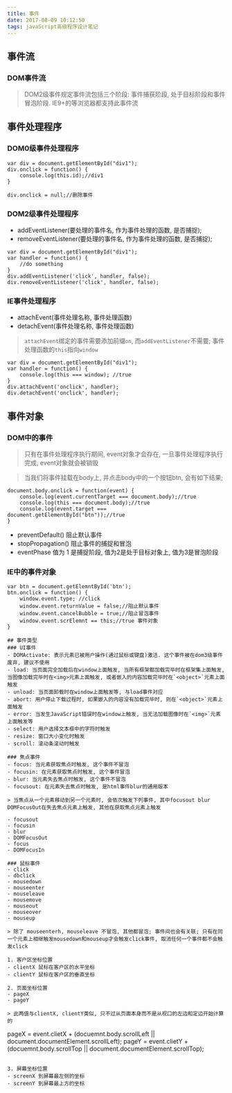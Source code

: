 ```yaml
---
title: 事件
date: 2017-08-09 10:12:50
tags: javaScript高级程序设计笔记
---
```

## 事件流
### DOM事件流
> DOM2级事件规定事件流包括三个阶段: 事件捕获阶段, 处于目标阶段和事件冒泡阶段. IE9+的等浏览器都支持此事件流

## 事件处理程序
### DOM0级事件处理程序

```
var div = document.getElementById("div1");
div.onclick = function() {
	console.log(this.id);//div1
}

div.onclick = null;//删除事件
```

### DOM2级事件处理程序
- addEventListener(要处理的事件名, 作为事件处理的函数, 是否捕捉);
- removeEventListener(要处理的事件名, 作为事件处理的函数, 是否捕捉);

```
var div = document.getElementById("div1"); 
var handler = function() {
	//do something
}
div.addEventListener('click', handler, false);
div.removeEventListener('click', handler, false);
```

### IE事件处理程序
- attachEvent(事件处理名称, 事件处理函数)
- detachEvent(事件处理名称, 事件处理函数)

> `attachEvent`绑定的事件需要添加前缀`on`, 而`addEventListener`不需要; 事件处理函数的`this`指向`window`

```
var div = document.getElementById("div1"); 
var handler = function() {
	console.log(this === window); //true
}
div.attachEvent('onclick', handler);
div.detachEvent('onclick', handler);
```
## 事件对象
### DOM中的事件

> 只有在事件处理程序执行期间, event对象才会存在, 一旦事件处理程序执行完成, event对象就会被销毁

> 当我们将事件挂载在body上, 并点击body中的一个按钮btn, 会有如下结果;

```
document.body.onclick = function(event) {
	console.log(event.currentTarget === document.body);//true
	console.log(this === document.body);//true
	console.log(event.target === document.getElementById("btn"));//true
}
```

- preventDefault() 阻止默认事件
- stopPropagation() 阻止事件的捕捉和冒泡
- eventPhase 值为 1 是捕捉阶段, 值为2是处于目标对象上, 值为3是冒泡阶段

### IE中的事件对象

```
var btn = document.getElemntById('btn');
btn.onclick = function() {
	window.event.type; //click
	window.event.returnValue = false;//阻止默认事件
	window.event.cancelBubble = true;//阻止冒泡事件
	window.event.scrElemnt == this;//true 事件对象
}

## 事件类型
### UI事件
- DOMActivate: 表示元素已被用户操作(通过鼠标或键盘)激活. 这个事件被在dom3级事件废弃, 建议不使用
- load: 当页面完全加载后在window上面触发, 当所有框架都加载完毕时在框架集上面触发, 当图像加载完毕时在<img>元素上面触发, 或者嵌入的内容加载完毕时在`<object>`元素上面触发
- unload: 当页面卸载时在window上面触发等, 与load事件对应
- abort: 用户停止下载过程时, 如果嵌入的内容没有加载完毕时, 则在`<object>`元素上面触发
- error: 当发生JavaScript错误时在window上触发, 当无法加载图像时在`<img>`元素上面触发等
- select: 用户选择文本框中的字符时触发
- resize: 窗口大小变化时触发
- scroll: 滚动条滚动时触发

### 焦点事件
- focus: 当元素获取焦点时触发, 这个事件不冒泡
- focusin: 在元素获取焦点时触发, 这个事件冒泡
- blur: 当元素失去焦点时触发, 这个事件不冒泡
- focusout: 在元素失去焦点时触发, 是html事件blur的通用版本

> 当焦点从一个元素移动到另一个元素时, 会依次触发下列事件, 其中focusout blur DOMFocusOut在失去焦点元素上触发, 其他在获取焦点元素上触发

- focusout 
- focusin
- blur
- DOMFocusOut
- focus
- DOMFocusIn

### 鼠标事件
- click
- dbclick
- mousedown
- mouseenter
- mouseleave
- mousemove
- mouseout
- mouseover
- mouseup

> 除了 mouseenterh, mouseleave 不冒泡, 其他都冒泡; 事件间也会有关联; 只有在同一个元素上相继触发mousedown和mouseup才会触发click事件, 取消任何一个事件都不会触发click

1. 客户区坐标位置
- clientX 鼠标在客户区的水平坐标
- clientY 鼠标在客户区的垂直坐标

2. 页面坐标位置
- pageX 
- pageY

> 此两值与clientX, clientY类似, 只不过从页面本身而不是从视口的左边和定边开始计算的

```
pageX = event.clietX + (docuemnt.body.scrollLeft || document.documentElement.scrollLeft);
pageY = event.clietY + (docuemnt.body.scrollTop || document.documentElement.scrollTop);
```

3. 屏幕坐标位置
- screenX 到屏幕最左侧的坐标
- screenY 到屏幕最上方的坐标
